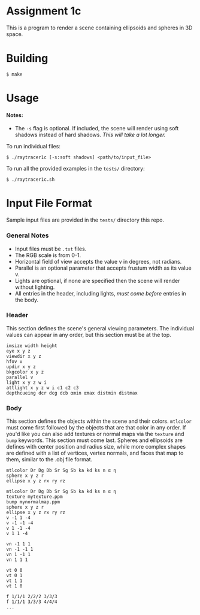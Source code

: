 # Assignment 1c
This is a program to render a scene containing ellipsoids and spheres in 3D space.

# Building
`$ make`

# Usage
#### Notes:

- The `-s` flag is optional. If included, the scene will render using soft shadows instead of hard shadows. _This will take a lot longer._

To run individual files:

`$ ./raytracer1c [-s:soft shadows] <path/to/input_file>`

To run all the provided examples in the `tests/` directory:

`$ ./raytracer1c.sh`

# Input File Format
Sample input files are provided in the `tests/` directory this repo.

### General Notes
- Input files must be `.txt` files.
- The RGB scale is from 0-1.
- Horizontal field of view accepts the value v in degrees, not radians.
- Parallel is an optional parameter that accepts frustum width as its value v.
- Lights are optional, if none are specified then the scene will render without lighting.
- All entries in the header, including lights, _must come before_ entries in the body.

### Header
This section defines the scene's general viewing parameters. The individual values can appear in any order, but this section must be at the top.
```
imsize width height
eye x y z
viewdir x y z
hfov v
updir x y z
bkgcolor x y z
parallel v
light x y z w i
attlight x y z w i c1 c2 c3
depthcueing dcr dcg dcb αmin αmax distmin distmax
```
### Body
This section defines the objects within the scene and their colors. `mtlcolor` must come first followed by the objects that are that color in any order. If you'd like you can also add textures or normal maps via the `texture` and `bump` keywords. This section must come last. Spheres and ellipsoids are defines with center position and radius size, while more complex shapes are defined with a list of vertices, vertex normals, and faces that map to them, similar to the .obj file format.
```
mtlcolor Dr Dg Db Sr Sg Sb ka kd ks n α η
sphere x y z r
ellipse x y z rx ry rz

mtlcolor Dr Dg Db Sr Sg Sb ka kd ks n α η
texture mytexture.ppm
bump mynormalmap.ppm
sphere x y z r
ellipse x y z rx ry rz
v -1 1 -4
v -1 -1 -4
v 1 -1 -4
v 1 1 -4

vn -1 1 1
vn -1 -1 1
vn 1 -1 1
vn 1 1 1

vt 0 0
vt 0 1
vt 1 1
vt 1 0

f 1/1/1 2/2/2 3/3/3
f 1/1/1 3/3/3 4/4/4
...
```
